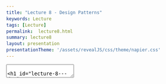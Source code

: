 ```yaml
---
title: "Lecture 8 - Design Patterns"
keywords: Lecture
tags: [Lecture]
permalink:  lecture8.html
summary: lecture8
layout: presentation
presentationTheme: '/assets/revealJS/css/theme/napier.css' 
---
```

<section data-markdown data-separator="^\n---\n$" data-separator-vertical="^\n--\n$">
<textarea data-template>

# Lecture 8 - Design Patterns
### SET09121 - Games Engineering

<br><br>
Babis Koniaris
<br>


School of Computing. Edinburgh Napier University


---

# Recommended Reading

Game Programming Patterns - Robert Nystrom

![image](assets/images/game_patterns_book.jpg)



---

# Review of UML


---

# What is UML?

- UML stands for the Unified Modelling Language.
- UML allows us to model software from various viewpoints. <!-- .element: class="fragment" -->
    - The structure of the software.
        - Class diagram.
    - The behaviour of the software.
        - Use case diagram.
        - Activity diagram.
        - State diagram.
    - The interaction within the software.
        - Sequence diagram.
- UML can be integrated into any software development process. <!-- .element: class="fragment" -->
    - Analysis and requirements gathering.
    - System design.
- UML essentially provides a schematic of our software. <!-- .element: class="fragment" -->

---

# When to Use UML

- Five useful diagrams:
    - **Use case** diagrams: overall requirements gathering.
    - **Activity** diagrams: flow chart of behaviour.
    - **Class** diagrams: main system design.
    - **Sequence** diagrams: individual steps and interaction between components.
    - **State** diagrams: model object or system state.
- **Use diagrams whenever possible!**

---

# What are Design Patterns?

---

# What are Design Patterns?

- A design pattern is a reusable solution to a commonly occurring problem when designing software.
- Reusable is the key here. <!-- .element: class="fragment" -->
    - Engineering is about reusing existing solutions whenever possible.
    - Other engineering disciplines have reusable solutions to given problems.
- When we look at our software development problems from a high enough abstraction level we will see lots of areas of reuse. <!-- .element: class="fragment" -->

![image](assets/images/software_development.png) <!-- .element width="45%"  -->

---

# Useful Design Patterns for Games

---

# Types of Patterns

- Design patterns can be divided into a number of categories based on the type of problem they try and solve.
 - **Creational** patterns
    - Used for, or dictate, object creation mechanisms.
 - **Structural** patterns,
    - Used to dictate how objects are composed to form larger structures.
 - **Behavioural** patterns,
    - Used to control common communication patterns between objects.
- You'll likely already know at least one pattern from each of these categories.

---

# Singleton

---

# Singleton Pattern

- The Singleton pattern lets us ensure that only one instance of a given class ever exists.
- The pattern is good when we want to control and coordinate particular operations in our system.
    - E.g. A game only has one GameController for tracking gamestate and flow.
    - Our game engine wants to ensure control over game entities at particular stages.
- Singletons are good for providing a centralised approach to access a particular part of the system.
    - Almost like providing a global attribute.
- There are numerous approaches to ensure Singleton behaviour.

---

# Singleton Pattern 

![image](assets/images/singleton.png) <!-- .element width="80%"  -->

(Source: https://en.wikipedia.org/wiki/Singleton_pattern)

---

# Singleton Pattern 

```CS
class EntityManager {
    private static EntityManager instance;

    private EntityManager() {}

    public static EntityManager getInstance() {
        if (instance == null) {
            instance = new EntityManager();
        }
        return instance;
    }
}
```

---

# Composite Pattern

- The Composite pattern allows us to treat objects and compositions of objects in a uniform manner.
- For example, elements in a UI can be a single element, called a **leaf** (e.g., a button), or a collection of other Elements, called a **composite** (e.g., a panel with buttons, etc.)
    - This creates a **hierarchy** of UI elements.
    - We tell the top UI element to update.
    - The top UI element will tell the child elements to update, if it is a composite.
    - Thanks to a common interface, we don't need to know whether we are dealing with a composite or leaf.
- Do not confuse the component in the composite pattern with the component in a Entity Component Model!

---

# Composite Pattern 

![image](assets/images/composite.png) <!-- .element width="80%"  -->

(Source: https://en.wikipedia.org/wiki/Composite_pattern)

---

# Composite Pattern 

```CS
interface UIElement { // Component
    public void update(); // Operation
}

class Panel : UIElement { // Composite
    List<UIElement> panelElements = new List<UIElement>();

    public void update() { 
        for (UIElement element in panelElements) {
            element.update();
        }
    }
    
    // add(), remove(), getChild()...
}

class Button : UIElement { // Leaf
    public void update() {
        ...
    }
}
```

---

# Iterator Pattern

- The iterator pattern allows us to access the individual elements of a collection of objects (aggregate) in a uniform manner without exposing the collection structure underneath.
- One of the most useful (and oldest) patterns available.
    - Create a collection.
    - Add objects to collection.
    - Iterate through collection when needed and perform individual actions.
- If you don't create your own collection, you most likely do not have to create your own iterator.

---

# Iterator Pattern 

![image](assets/images/iterator.png) <!-- .element width="80%"  -->

(Source: https://en.wikipedia.org/wiki/Iterator_pattern)

---

# Iterator Pattern 

```CS
QuerySolution solution = QueryEngine.Query("SELECT name, address FROM customers");

while (solution.hasNext()) {
    Bindings bindings = solution.next();

    // Do something with the bindings.
}
```

---

# Mediator Pattern

- The Mediator pattern provides a unified interface to a set of objects in a system.
- Objects no longer communicate directly with each other, but instead communicate through the mediator.
- This reduces the dependencies between communicating objects, thereby reducing coupling.
- Mediator is very common pattern in GUI systems.
    - Event based programming.
    - Message passing. 
- The mediator pattern is useful for building messaging systems as it detaches the components. It is a loose coupling approach.

---

# Mediator Pattern 

![image](assets/images/mediator.png) <!-- .element width="80%"  -->

(Source: https://javadevcentral.com/mediator-design-pattern)

---

# Mediator Pattern 

```CS
class ChatRoom {
    private List<User> users = new List<User>();

    public void send(string message, string sender) {
        for (User user in users) {
            user.receive(message, sender);
        }
    }

    // register(), remove(), etc.
}

class User {
    public void receive(string message, string sender) {
        // Display message
    }

    public void send(string message) {
        mediator.send(message, Name);
    }
}
```

---

# State Pattern

- Allows us to change the behaviour of the object when its internal state changes
- For example the ghost in PacMan.
    - Current state is chase PacMan.
    - When PacMan eats a power pill the ghost changes state to evade PacMan.
    - When power pill timer runs out state changes back to chase PacMan.
- The different behaviours can be programmed in different objects. 
- The ghost uses the behaviour specified in the state object when it updates.

---

# State Pattern 

![image](assets/images/state.png) <!-- .element width="80%"  -->

(Source: https://en.wikipedia.org/wiki/State_pattern)


---

# State Pattern 

```CS
interface State {
    void handle();
}

class ChaseState : State {
    public void handle() {
        // Chase PacMan
    }
}

class EvadeState : State {
    public void handle() {
        // Evade PacMan
    }
}

class Enemy {
    State behaviourState;

    public void update() {
        behaviourState.handle();
    }
}
```

---

# Strategy Pattern

- The strategy pattern has the identical structure as the state pattern.
- We use the strategy pattern when we want to use a different algorithm (strategy) to achieve **the same thing**.
    - State pattern: change to a **different behaviour** at run-time.
    - Strategy pattern: change the **implementation** of the **same behaviour** at run-time.
- A good example of the strategy pattern is different numerical integration method for physics simulation.
    - They all achieve the same thing, but have different trade-offs in accuracy and performance.
    - Games like Universe Sandbox allow the player to change the integration method at run-time.

---

# Strategy Pattern

```CS
interface Integrator {
    void step(float h);
}

class LeapFrog : Integrator {
    public void step(float h) {
        // Calculate forces
    }
}

class Euler : Integrator {
    public void step(float h) {
        // Calculate forces
    }
}

class Simulator {
    Integrator integrationMethod;

    public void update(float h) {
        integrationMethod.step(h);
    }
}
```

---

# Observer Pattern

- We want to have a centralised repository and control point for a collection of objects.
- The **subject** keeps track of all objects, the **observers**, and performs operations on them.
- The subjects are registered at runtime. 
- Example: An entity manger that keeps track of all entities in a game.
    - Entity manager is the subject.
    - The entities are the observers.
    - The entity manger calls methods like `update()` and `render()` each frame. 

---

# Observer Pattern 

![image](assets/images/observerPattern.png) <!-- .element width="80%"  -->

(Source: https://en.wikipedia.org/wiki/Observer_pattern)

---

# Observer Pattern 

```CS
class EntityManager { // Subject
    List<Entity> entities = new List<Entity>();

    public void update(float dt) {
        for (Entity entity in entities) {
            entity.update(dt);
        }
    } 

    // register(), unregister(), etc.
}

class Entity { // Observer
    public void update(float dt) {
        // ...
    }
}
```

---

# Recognising Design Patterns

- You will be surprised how often design patterns pop-up when developing software.
- Some patterns are even built into languages and frameworks that you have used.
    - `foreach` in C# is an iterator.
    - C# also has delegates.
    - Python has decorators.
    - Java provides the observer pattern.
- To recognise a pattern you need to first recognise the problem you are trying to solve.
    - Again, this means doing a higher-level analysis.
- If you find you are doing the same thing over and over again, chances are you have a pattern.


---

# Summary


---

# Summary

- Design patterns are a very important tool in the software engineer's toolbox.
    - Reusable solutions to particular problems.
    - Simplify existing solutions.
    - Patterns have proven usefulness.
- Understanding design patterns is probably the most important skill you can pick up at this stage of your programming education.
    - Object-oriented Software Development touched on these areas.
- Knowing when and where to use a design pattern can save you a lot of effort.
    - And there are a lot of potential patterns out there.
